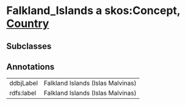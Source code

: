 # Falkland_Islands a skos:Concept, [Country](/0.1/Country)

## Subclasses

## Annotations

|||
|-----|-----|
|ddbjLabel|Falkland Islands (Islas Malvinas)|
|rdfs:label|Falkland Islands (Islas Malvinas)|

